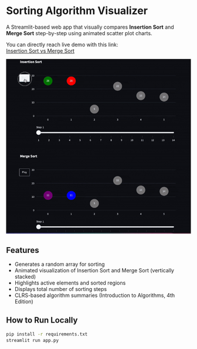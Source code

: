 # Sorting Algorithm Visualizer

A Streamlit-based web app that visually compares **Insertion Sort** and **Merge Sort** step-by-step using animated scatter plot charts.

You can directly reach live demo with this link:  
[Insertion Sort vs Merge Sort](https://huggingface.co/spaces/gokaymeydan/sorting-algorithm-visualizer)

![Demo GIF goes here](alg.gif)

## Features

- Generates a random array for sorting
- Animated visualization of Insertion Sort and Merge Sort (vertically stacked)
- Highlights active elements and sorted regions
- Displays total number of sorting steps
- CLRS-based algorithm summaries (Introduction to Algorithms, 4th Edition)

## How to Run Locally

```bash
pip install -r requirements.txt
streamlit run app.py